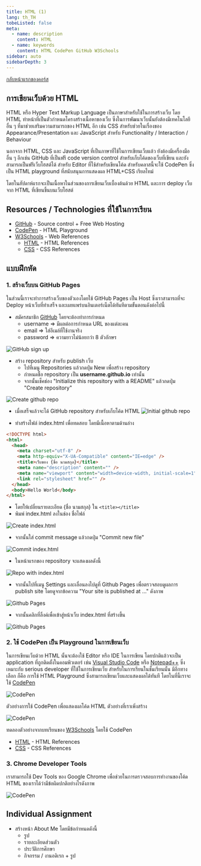 ```yaml
---
title: HTML (1)
lang: th_TH
tobeListed: false
meta:
  - name: description
    content: HTML
  - name: keywords
    content: HTML CodePen GitHub W3Schools
sidebar: auto
sidebarDepth: 3
---
```

[กลับหน้าแรกของคอร์ส](/courses/web_dev/)

## การเขียนเว็บด้วย HTML

HTML หรือ Hyper Text Markup Language เป็นภาษาสำหรับใช้ในการสร้างเว็บ โดย HTML ทำหน้าที่เป็นตัวกำหนดโครงสร้างเนื้อหาของเว็บ ซึ่งในการพัฒนาเว็บนั้นยังต้องมีเทคโนโลยีอื่น ๆ ที่มาช่วยเสริมความสามารถของ HTML อีก เช่น CSS สำหรับช่วยในเรื่องของ Appearance/Presentation และ JavaScript สำหรับ Functionality / Interaction / Behaviour

นอกจาก HTML, CSS และ JavaScript ที่เป็นภาษาที่ใช้ในการเขียนเว็บแล้ว ยังต้องมีเครื่องมืออื่น ๆ อีกเช่น GitHub ที่เป็นฟรี code version control สำหรับเก็บโค้ดของเว็บที่เขียน และยังสามารถเป็นฟรีเว็บโฮสต์ได้ สำหรับ Editor ที่ใช้สำหรับเขียนโค้ด สำหรับคลาสนี้จะใช้ CodePen ซึ่งเป็น HTML playground ที่สนับสนุนการแสดงผล HTML+CSS เรียลไทม์

โดยในสัปดาห์แรกจะเป็นเนื้อหาในส่วนของการเขียนเว็บเบื้องต้นด้วย HTML และการ deploy เว็บจาก HTML ที่เขียนขึ้นบนเว็บโฮสต์

## Resources / Technologies ที่ใช้ในการเรียน

- [GitHub](https://github.com/) - Source control + Free Web Hosting
- [CodePen](https://codepen.io/) - HTML Playground
- [W3Schools](https://www.w3schools.com/) - Web References
  - [HTML](https://www.w3schools.com/html/) - HTML References
  - [CSS](https://www.w3schools.com/css/) - CSS References

## แบบฝึกหัด

### 1. สร้างเว็บบน GitHub Pages

ในส่วนนี้เราจะทำการสร้างเว็บของตัวเองโดยใช้ GitHub Pages เป็น Host ซึ่งเราสามารถที่จะ Deploy หน้าเว็บที่ทำเสร็จ และเผยแพร่บนอินเตอร์เน็ตได้ทันทีตามขั้นตอนดังต่อไปนี้

- สมัครสมาชิก [GitHub](https://github.com/) โดยจะต้องทำการกำหนด
  - username => มีผลต่อการกำหนด URL ของแต่ละคน
  - email => ใส่อีเมล์ที่ใช้งานจริง
  - password => ความยาวไม่น้อยกว่า 8 ตัวอักษร

![GitHub sign up](/assets/courses/web_dev/html-01-github.png)

- สร้าง repository สำหรับ publish เว็บ
  - ไปที่เมนู Repositories แล้วกดปุ่ม New เพื่อสร้าง repository
  - กำหนดชื่อ repository เป็น **username.github.io** เท่านั้น
  - จากนั้นเช็คช่อง "Initialize this repository with a README" แล้วกดปุ่ม "Create repository"
  
![Create github repo](/assets/courses/web_dev/html-01-create-repo.png)

- เมื่อเสร็จแล้วจะได้ GitHub repository สำหรับเก็บโค้ด HTML
![Initial github repo](/assets/courses/web_dev/html-01-initial-repo.png)

- ทำสร้างไฟล์ index.html เพื่อทดสอบ โดยมีเนื้อหาตามด้านล่าง

```html
<!DOCTYPE html>
<html>
  <head>
    <meta charset="utf-8" />
    <meta http-equiv="X-UA-Compatible" content="IE=edge" />
    <title>เว็บของ {ชื่อ นามสกุล}</title>
    <meta name="description" content="" />
    <meta name="viewport" content="width=device-width, initial-scale=1" />
    <link rel="stylesheet" href="" />
  </head>
  <body>Hello World</body>
</html>

```

- โดยให้เปลี่ยนรายละเอียด {ชื่อ นามสกุล} ใน `<title></title>`
- พิมพ์ index.html ลงในช่อง ชื่อไฟล์

![Create index.html](/assets/courses/web_dev/html-01-create-index-html.png)

- จากนั้นใส่ commit message แล้วกดปุ่ม "Commit new file"

![Commit index.html](/assets/courses/web_dev/html-01-commit-index-html.png)

- ในหน้าแรกของ repository จะแสดงผลดังนี้

![Repo with index.html](/assets/courses/web_dev/html-01-repo-with-index-html.png)

- จากนั้นไปที่เมนู Settings และเลื่อนลงไปดูที่ Github Pages เพื่อตรวจสอบดูผลการ publish site โดยดูจากข้อความ "Your site is published at ..." ดังภาพ

![Github Pages](/assets/courses/web_dev/html-01-github-pages.png)

- จากนั้นคลิกที่ลิ้งค์เพื่อเข้าสู่หน้าเว็บ index.html ที่สร้างขึ้น

![Github Pages](/assets/courses/web_dev/html-01-github-io.png)

### 2. ใช้ CodePen เป็น Playground ในการเขียนเว็บ

ในการเขียนเว็บด้วย HTML นั้นจะต้องใช้ Editor หรือ IDE ในการเขียน โดยปกติแล้วจะเป็น application ที่ถูกติดตั้งในคอมพิวเตอร์ เช่น [Visual Studio Code](https://code.visualstudio.com/) หรือ [Notepad++](https://notepad-plus-plus.org/downloads/) ซึ่งเหมาะกับ serious developer ที่ใช้ในการเขียนเว็บ สำหรับในการเรียนในชั้นเรียนนั้น มีอีกทางเลือก ก็คือ การใช้ HTML Playground ซึ่งสามารถเขียนเว็บและแสดงผลได้ทันที โดยในที่นี้เราจะใช้ [CodePen](https://codepen.io/)

![CodePen](/assets/courses/web_dev/html-01-codepen-io.png)

ตัวอย่างการใช้ CodePen เพื่อแสดงผลโค้ด HTML ตัวอย่างที่เราเพิ่งสร้าง

![CodePen](/assets/courses/web_dev/html-01-codepen-new-pen.png)

ทดลองตัวอย่างจากบทเรียนของ [W3Schools](https://www.w3schools.com/) โดยใช้ CodePen

- [HTML](https://www.w3schools.com/html/) - HTML References
- [CSS](https://www.w3schools.com/css/) - CSS References

### 3. Chrome Developer Tools

เราสามารถใช้ Dev Tools ของ Google Chrome เพื่อช่วยในการตรวจสอบการทำงานของโค้ด HTML ของเราได้ว่ามีข้อผิดปกติอย่างไรดังภาพ

![CodePen](/assets/courses/web_dev/html-01-chrome-devtools.png)

## Individual Assignment

- สร้างหน้า About Me โดยมีข้อกำหนดดังนี้
  - รูป
  - รายละเอียดส่วนตัว
  - ประวัติการศึกษา
  - กิจกรรม / งานอดิเรก + รูป
